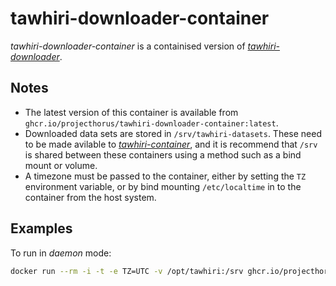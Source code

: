 # tawhiri-downloader-container

_tawhiri-downloader-container_ is a containised version of [_tawhiri-downloader_](https://github.com/cuspaceflight/tawhiri-downloader).

## Notes

- The latest version of this container is available from `ghcr.io/projecthorus/tawhiri-downloader-container:latest`.
- Downloaded data sets are stored in `/srv/tawhiri-datasets`. These need to be made avilable to [_tawhiri-container_](https://github.com/projecthorus/tawhiri-container), and it is recommend that `/srv` is shared between these containers using a method such as a bind mount or volume.
- A timezone must be passed to the container, either by setting the `TZ` environment variable, or by bind mounting `/etc/localtime` in to the container from the host system.

## Examples

To run in _daemon_ mode:

```sh
docker run --rm -i -t -e TZ=UTC -v /opt/tawhiri:/srv ghcr.io/projecthorus/tawhiri-downloader-container:latest daemon
```
